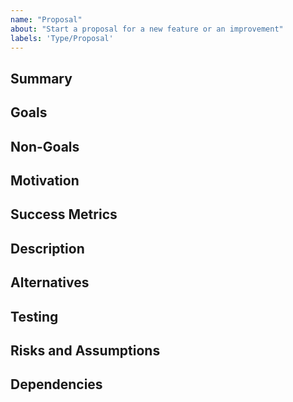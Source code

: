 ```yaml
---
name: "Proposal"
about: "Start a proposal for a new feature or an improvement"
labels: 'Type/Proposal'
---
```


## Summary
<!-- REQUIRED -- Provide a short summary of the proposal, at most one or two sentences -->

## Goals
<!-- REQUIRED -- What are the goals of this proposal?  Omit this section if you have
nothing to say beyond what's already in the summary. -->

## Non-Goals
<!-- Describe any goals you wish to identify specifically as being out of
scope for this proposal. -->

## Motivation

<!-- REQUIRED -- Why should this work be done?  What are its benefits?  Who's asking
for it?  How does it compare to the competition, if any? -->

## Success Metrics

<!--  If the success of this work can be gauged by specific numerical
 metrics and associated goals then describe them here. -->

## Description

<!-- REQUIRED -- Describe the enhancement in detail: Both what it is and,
 to the extent understood, how you intend to implement it. -->

## Alternatives

<!--  Did you consider any alternative approaches or technologies?  If so
 then please describe them here and explain why they were not chosen. -->

## Testing

<!--  What kinds of test development and execution will be required in order
 to validate this enhancement, beyond the usual mandatory unit tests?
 Be sure to list any special platform or hardware requirements. -->

## Risks and Assumptions

<!--  Describe any risks or assumptions that must be considered along with
 this proposal.  Could any plausible events derail this work, or even
 render it unnecessary?  If you have mitigation plans for the known
 risks then please describe them. -->

## Dependencies

<!--  Describe all dependencies that this JEP has on other JEPs, JBS issues,
 components, products, or anything else. -->
